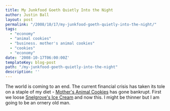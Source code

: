 ```yaml
---
title: My Junkfood Goeth Quietly Into the Night
author: Justin Ball
layout: post
permalink: "/2008/10/17/my-junkfood-goeth-quietly-into-the-night/"
tags:
  - "economy"
  - "animal cookies"
  - "business. mother's animal cookies"
  - "cookies"
  - "economy"
date: '2008-10-17T06:00:00Z'
templateKey: blog-post
path: "/my-junkfood-goeth-quietly-into-the-night"
description: ''
---
```


The world is coming to an end. The current financial crisis has taken its tole on a staple of my diet - [Mother's Animal Cookies][1] has gone bankrupt. First we loose [Snelgrove's Ice Cream][2] and now this. I might be thinner but I am going to be an ornery old man.

 [1]: http://www.sfgate.com/cgi-bin/article.cgi?f=/c/a/2008/10/09/BU6413DQQO.DTL
 [2]: http://www.justinball.com/2008/02/24/snelgrove-dies-away/
